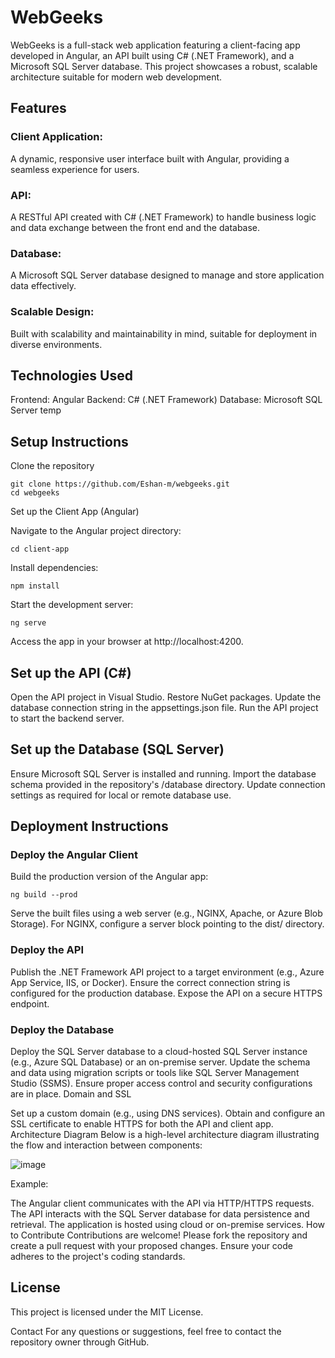   # WebGeeks

WebGeeks is a full-stack web application featuring a client-facing app developed in Angular, an API built using C# (.NET Framework), and a Microsoft SQL Server database. This project showcases a robust, scalable architecture suitable for modern web development.

## Features
### Client Application:
A dynamic, responsive user interface built with Angular, providing a seamless experience for users.
### API:
A RESTful API created with C# (.NET Framework) to handle business logic and data exchange between the front end and the database.
### Database:
A Microsoft SQL Server database designed to manage and store application data effectively.
### Scalable Design:
Built with scalability and maintainability in mind, suitable for deployment in diverse environments.
## Technologies Used
Frontend: Angular
Backend: C# (.NET Framework)
Database: Microsoft SQL Server temp

## Setup Instructions
Clone the repository
```
git clone https://github.com/Eshan-m/webgeeks.git  
cd webgeeks
```
Set up the Client App (Angular)

Navigate to the Angular project directory:
```
cd client-app  
```
Install dependencies:
```
npm install  
```
Start the development server:
```
ng serve 
``` 
Access the app in your browser at http://localhost:4200.

## Set up the API (C#)

Open the API project in Visual Studio.
Restore NuGet packages.
Update the database connection string in the appsettings.json file.
Run the API project to start the backend server.

## Set up the Database (SQL Server)

Ensure Microsoft SQL Server is installed and running.
Import the database schema provided in the repository's /database directory.
Update connection settings as required for local or remote database use.

## Deployment Instructions
### Deploy the Angular Client

Build the production version of the Angular app:
```
ng build --prod  
```
Serve the built files using a web server (e.g., NGINX, Apache, or Azure Blob Storage).
For NGINX, configure a server block pointing to the dist/ directory.

### Deploy the API

Publish the .NET Framework API project to a target environment (e.g., Azure App Service, IIS, or Docker).
Ensure the correct connection string is configured for the production database.
Expose the API on a secure HTTPS endpoint.

### Deploy the Database
  
Deploy the SQL Server database to a cloud-hosted SQL Server instance (e.g., Azure SQL Database) or an on-premise server.
Update the schema and data using migration scripts or tools like SQL Server Management Studio (SSMS).
Ensure proper access control and security configurations are in place.
Domain and SSL

Set up a custom domain (e.g., using DNS services).
Obtain and configure an SSL certificate to enable HTTPS for both the API and client app.
Architecture Diagram
Below is a high-level architecture diagram illustrating the flow and interaction between components:

![image](https://github.com/user-attachments/assets/ae1d004a-6199-4b8f-b832-1a9cc2ae2dfa)


Example:

The Angular client communicates with the API via HTTP/HTTPS requests.
The API interacts with the SQL Server database for data persistence and retrieval.
The application is hosted using cloud or on-premise services.
How to Contribute
Contributions are welcome! Please fork the repository and create a pull request with your proposed changes. Ensure your code adheres to the project's coding standards.

## License

This project is licensed under the MIT License.

Contact
For any questions or suggestions, feel free to contact the repository owner through GitHub.
